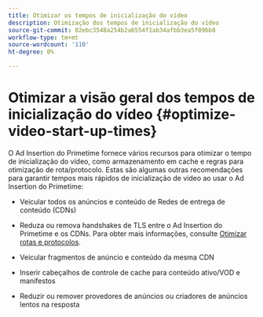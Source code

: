 ```yaml
---
title: Otimizar os tempos de inicialização do vídeo
description: Otimização dos tempos de inicialização do vídeo
source-git-commit: 02ebc3548a254b2a6554f1ab34afbb3ea5f09bb8
workflow-type: tm+mt
source-wordcount: '110'
ht-degree: 0%

---
```


# Otimizar a visão geral dos tempos de inicialização do vídeo {#optimize-video-start-up-times}

O Ad Insertion do Primetime fornece vários recursos para otimizar o tempo de inicialização do vídeo, como armazenamento em cache e regras para otimização de rota/protocolo. Estas são algumas outras recomendações para garantir tempos mais rápidos de inicialização de vídeo ao usar o Ad Insertion do Primetime:

* Veicular todos os anúncios e conteúdo de Redes de entrega de conteúdo (CDNs)

* Reduza ou remova handshakes de TLS entre o Ad Insertion do Primetime e os CDNs. Para obter mais informações, consulte [Otimizar rotas e protocolos](optimize-routes-protocols.md).

* Veicular fragmentos de anúncio e conteúdo da mesma CDN

* Inserir cabeçalhos de controle de cache para conteúdo ativo/VOD e manifestos

* Reduzir ou remover provedores de anúncios ou criadores de anúncios lentos na resposta
